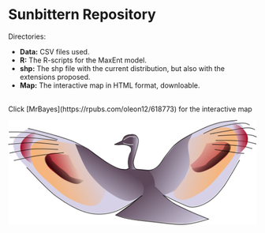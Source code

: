 # Sunbittern Repository

Directories:

  + __Data:__ CSV files used.
  + __R:__ The R-scripts for the MaxEnt model.
  + __shp:__ The shp file with the current distribution, but also with the extensions proposed.
  + __Map:__ The interactive map in HTML format, downloable. 

</br>
Click [MrBayes](https://rpubs.com/oleon12/618773) for the interactive map
</br>

<p align=center>
<img src="E_helias_d.png" />
</p>
